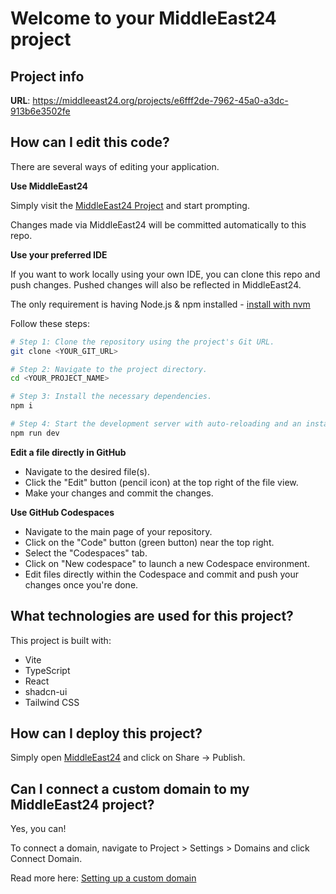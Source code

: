 # Welcome to your MiddleEast24 project

## Project info

**URL**: https://middleeast24.org/projects/e6fff2de-7962-45a0-a3dc-913b6e3502fe

## How can I edit this code?

There are several ways of editing your application.

**Use MiddleEast24**

Simply visit the [MiddleEast24 Project](https://middleeast24.org/projects/e6fff2de-7962-45a0-a3dc-913b6e3502fe) and start prompting.

Changes made via MiddleEast24 will be committed automatically to this repo.

**Use your preferred IDE**

If you want to work locally using your own IDE, you can clone this repo and push changes. Pushed changes will also be reflected in MiddleEast24.

The only requirement is having Node.js & npm installed - [install with nvm](https://github.com/nvm-sh/nvm#installing-and-updating)

Follow these steps:

```sh
# Step 1: Clone the repository using the project's Git URL.
git clone <YOUR_GIT_URL>

# Step 2: Navigate to the project directory.
cd <YOUR_PROJECT_NAME>

# Step 3: Install the necessary dependencies.
npm i

# Step 4: Start the development server with auto-reloading and an instant preview.
npm run dev
```

**Edit a file directly in GitHub**

- Navigate to the desired file(s).
- Click the "Edit" button (pencil icon) at the top right of the file view.
- Make your changes and commit the changes.

**Use GitHub Codespaces**

- Navigate to the main page of your repository.
- Click on the "Code" button (green button) near the top right.
- Select the "Codespaces" tab.
- Click on "New codespace" to launch a new Codespace environment.
- Edit files directly within the Codespace and commit and push your changes once you're done.

## What technologies are used for this project?

This project is built with:

- Vite
- TypeScript
- React
- shadcn-ui
- Tailwind CSS

## How can I deploy this project?

Simply open [MiddleEast24](https://middleeast24.org/projects/e6fff2de-7962-45a0-a3dc-913b6e3502fe) and click on Share -> Publish.

## Can I connect a custom domain to my MiddleEast24 project?

Yes, you can!

To connect a domain, navigate to Project > Settings > Domains and click Connect Domain.

Read more here: [Setting up a custom domain](https://docs.middleeast24.org/tips-tricks/custom-domain#step-by-step-guide)

